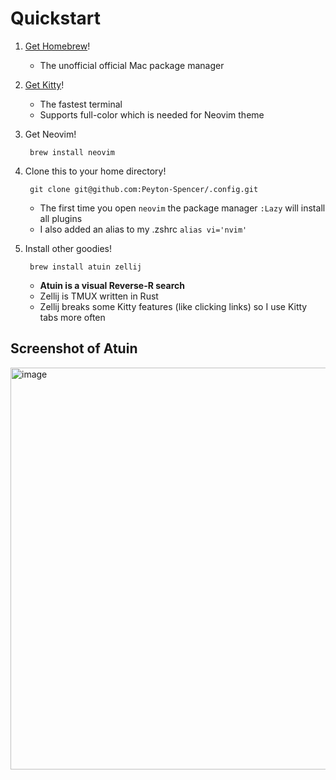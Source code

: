 # Quickstart

1. [Get Homebrew](https://brew.sh/)!
    - The unofficial official Mac package manager


2. [Get Kitty](https://sw.kovidgoyal.net/kitty/binary/)!
    - The fastest terminal
    - Supports full-color which is needed for Neovim theme

3. Get Neovim!

        brew install neovim

4. Clone this to your home directory!

        git clone git@github.com:Peyton-Spencer/.config.git

   - The first time you open `neovim` the package manager `:Lazy` will install all plugins
   - I also added an alias to my .zshrc `alias vi='nvim'`

6. Install other goodies!

        brew install atuin zellij

   - **Atuin is a visual Reverse-R search**
   - Zellij is TMUX written in Rust
   - Zellij breaks some Kitty features (like clicking links) so I use Kitty tabs more often

## Screenshot of Atuin
<img width="643" alt="image" src="https://github.com/Peyton-Spencer/.config/assets/6766068/aaec6d7d-162a-4ea4-811c-2217fd32d1ce">
